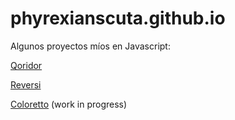 # phyrexianscuta.github.io

Algunos proyectos míos en Javascript:

<a href="https://phyrexianscuta.github.io/Qoridor/index.html">Qoridor</a>

<a href="https://phyrexianscuta.github.io/Reversi/index.html">Reversi</a>

<a href="https://phyrexianscuta.github.io/Coloretto/Coloretto.html">Coloretto</a> (work in progress)

